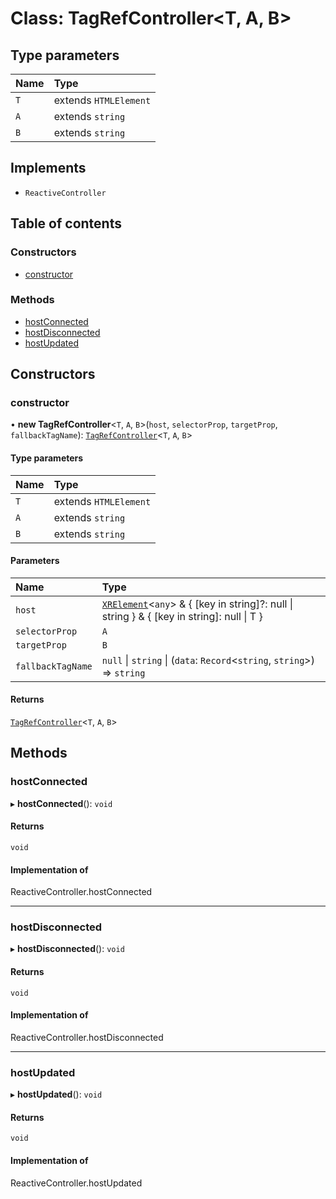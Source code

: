# Class: TagRefController\<T, A, B\>

## Type parameters

| Name | Type |
| :------ | :------ |
| `T` | extends `HTMLElement` |
| `A` | extends `string` |
| `B` | extends `string` |

## Implements

- `ReactiveController`

## Table of contents

### Constructors

- [constructor](TagRefController.md#constructor)

### Methods

- [hostConnected](TagRefController.md#hostconnected)
- [hostDisconnected](TagRefController.md#hostdisconnected)
- [hostUpdated](TagRefController.md#hostupdated)

## Constructors

### constructor

• **new TagRefController**\<`T`, `A`, `B`\>(`host`, `selectorProp`, `targetProp`, `fallbackTagName`): [`TagRefController`](TagRefController.md)\<`T`, `A`, `B`\>

#### Type parameters

| Name | Type |
| :------ | :------ |
| `T` | extends `HTMLElement` |
| `A` | extends `string` |
| `B` | extends `string` |

#### Parameters

| Name | Type |
| :------ | :------ |
| `host` | [`XRElement`](XRElement.md)\<`any`\> & \{ [key in string]?: null \| string } & \{ [key in string]: null \| T } |
| `selectorProp` | `A` |
| `targetProp` | `B` |
| `fallbackTagName` | ``null`` \| `string` \| (`data`: `Record`\<`string`, `string`\>) => `string` |

#### Returns

[`TagRefController`](TagRefController.md)\<`T`, `A`, `B`\>

## Methods

### hostConnected

▸ **hostConnected**(): `void`

#### Returns

`void`

#### Implementation of

ReactiveController.hostConnected

___

### hostDisconnected

▸ **hostDisconnected**(): `void`

#### Returns

`void`

#### Implementation of

ReactiveController.hostDisconnected

___

### hostUpdated

▸ **hostUpdated**(): `void`

#### Returns

`void`

#### Implementation of

ReactiveController.hostUpdated

